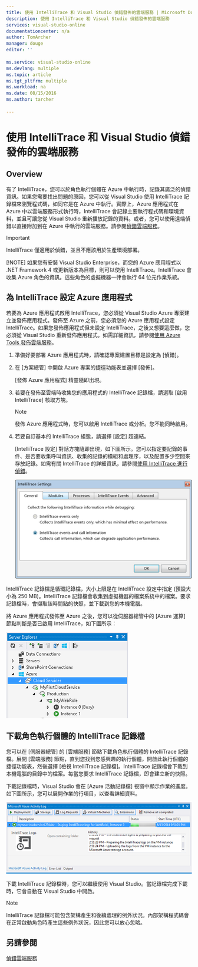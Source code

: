```yaml
---
title: 使用 IntelliTrace 和 Visual Studio 偵錯發佈的雲端服務 | Microsoft Docs
description: 使用 IntelliTrace 和 Visual Studio 偵錯發佈的雲端服務
services: visual-studio-online
documentationcenter: n/a
author: TomArcher
manager: douge
editor: ''

ms.service: visual-studio-online
ms.devlang: multiple
ms.topic: article
ms.tgt_pltfrm: multiple
ms.workload: na
ms.date: 08/15/2016
ms.author: tarcher

---
```

# 使用 IntelliTrace 和 Visual Studio 偵錯發佈的雲端服務
## Overview
有了 IntelliTrace，您可以於角色執行個體在 Azure 中執行時，記錄其廣泛的偵錯資訊。如果您需要找出問題的原因，您可以從 Visual Studio 使用 IntelliTrace 記錄檔來瀏覽程式碼，如同它是在 Azure 中執行。實際上，Azure 應用程式在 Azure 中以雲端服務形式執行時，IntelliTrace 會記錄主要執行程式碼和環境資料，並且可讓您從 Visual Studio 重新播放記錄的資料。或者，您可以使用遠端偵錯以直接附加到在 Azure 中執行的雲端服務。請參閱[偵錯雲端服務](http://go.microsoft.com/fwlink/p/?LinkId=623041)。

> [!IMPORTANT]
> IntelliTrace 僅適用於偵錯，並且不應該用於生產環境部署。
> 
> [!NOTE]
> 如果您有安裝 Visual Studio Enterprise，而您的 Azure 應用程式以 .NET Framework 4 或更新版本為目標，則可以使用 IntelliTrace。IntelliTrace 會收集 Azure 角色的資訊。這些角色的虛擬機器一律會執行 64 位元作業系統。
> 
> 

## 為 IntelliTrace 設定 Azure 應用程式
若要為 Azure 應用程式啟用 IntelliTrace，您必須從 Visual Studio Azure 專案建立並發佈應用程式。發佈至 Azure 之前，您必須您的 Azure 應用程式設定 IntelliTrace。如果您發佈應用程式但未設定 IntelliTrace，之後又想要這麼做，您必須從 Visual Studio 重新發佈應用程式。如需詳細資訊，請參閱[使用 Azure Tools 發佈雲端服務](http://go.microsoft.com/fwlink/p/?LinkId=623012)。

1. 準備好要部署 Azure 應用程式時，請確認專案建置目標是設定為 [偵錯]。
2. 在 [方案總管] 中開啟 Azure 專案的捷徑功能表並選擇 [發佈]。
   
    [發佈 Azure 應用程式] 精靈隨即出現。
3. 若要在發佈至雲端時收集您的應用程式的 IntelliTrace 記錄檔，請選取 [啟用 IntelliTrace] 核取方塊。
   
   > [!NOTE]
   > 發佈 Azure 應用程式時，您可以啟用 IntelliTrace 或分析。您不能同時啟用。
   > 
   > 
4. 若要自訂基本的 IntelliTrace 組態，請選擇 [設定] 超連結。
   
    [IntelliTrace 設定] 對話方塊隨即出現，如下圖所示。您可以指定要記錄的事件、是否要收集呼叫資訊、收集的記錄的模組和處理序，以及配置多少空間來存放記錄。如需有關 IntelliTrace 的詳細資訊，請參閱[使用 IntelliTrace 進行偵錯](http://go.microsoft.com/fwlink/?LinkId=214468)。
   
    ![VST\_IntelliTraceSettings](./media/vs-azure-tools-intellitrace-debug-published-cloud-services/IC519063.png)

IntelliTrace 記錄檔是循環記錄檔，大小上限是在 IntelliTrace 設定中指定 (預設大小為 250 MB)。IntelliTrace 記錄檔會收集到虛擬機器的檔案系統中的檔案。要求記錄檔時，會擷取該時間點的快照，並下載到您的本機電腦。

將 Azure 應用程式發佈至 Azure 之後，您可以從伺服器總管中的 [Azure 運算] 節點判斷是否已啟用 IntelliTrace，如下圖所示：

![VST\_DeployComputeNode](./media/vs-azure-tools-intellitrace-debug-published-cloud-services/IC744134.png)

## 下載角色執行個體的 IntelliTrace 記錄檔
您可以在 [伺服器總管] 的 [雲端服務] 節點下載角色執行個體的 IntelliTrace 記錄檔。展開 [雲端服務] 節點，直到您找到您感興趣的執行個體，開啟此執行個體的捷徑功能表，然後選擇 [檢視 IntelliTrace 記錄檔]。IntelliTrace 記錄檔會下載到本機電腦的目錄中的檔案。每當您要求 IntelliTrace 記錄檔，即會建立新的快照。

下載記錄檔時，Visual Studio 會在 [Azure 活動記錄檔] 視窗中顯示作業的進度。如下圖所示，您可以展開作業的行項目，以查看詳細資料。

![VST\_IntelliTraceDownloadProgress](./media/vs-azure-tools-intellitrace-debug-published-cloud-services/IC745551.png)

下載 IntelliTrace 記錄檔時，您可以繼續使用 Visual Studio。當記錄檔完成下載時，它會自動在 Visual Studio 中開啟。

> [!NOTE]
> IntelliTrace 記錄檔可能包含架構產生和後續處理的例外狀況。內部架構程式碼會在正常啟動角色時產生這些例外狀況，因此您可以放心忽略。
> 
> 

## 另請參閱
[偵錯雲端服務](https://msdn.microsoft.com/library/ee405479.aspx)

<!---HONumber=AcomDC_0817_2016-->